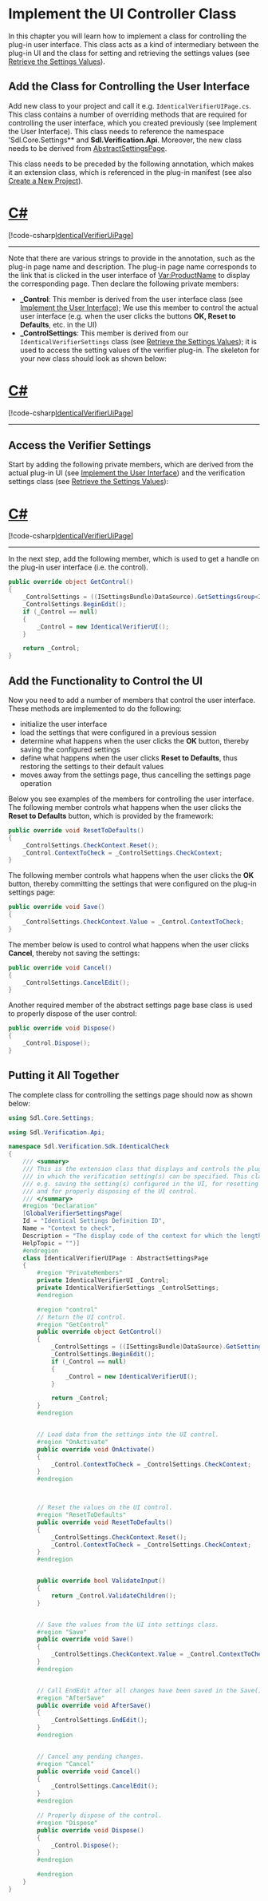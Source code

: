 Implement the UI Controller Class
=====

In this chapter you will learn how to implement a class for controlling the plug-in user interface. This class acts as a kind of intermediary between the plug-in UI and the class for setting and retrieving the settings values (see [Retrieve the Settings Values](retrieve_the_settings_values.md)).

Add the Class for Controlling the User Interface
----
Add new class to your project and call it e.g. `IdenticalVerifierUIPage.cs`. This class contains a number of overriding methods that are required for controlling the user interface, which you created previously (see Implement the User Interface). This class needs to reference the namespace 'Sdl.Core.Settings** and **Sdl.Verification.Api**. Moreover, the new class needs to be derived from [AbstractSettingsPage](../../api/core/Sdl.Core.Settings.AbstractSettingsPage.yml).

This class needs to be preceded by the following annotation, which makes it an extension class, which is referenced in the plug-in manifest (see also [Create a New Project](create_a_new_project.md)).

# [C#](#tab/tabid-1)
[!code-csharp[IdenticalVerifierUiPage](code_samples/IdenticalVerifierUiPage.cs#L7-L11)]
***

Note that there are various strings to provide in the annotation, such as the plug-in page name and description. The plug-in page name corresponds to the link that is clicked in the user interface of <Var:ProductName> to display the corresponding page.
Then declare the following private members:

* **_Control**: This member is derived from the user interface class (see [Implement the User Interface](implement_the_user_interface.md)); We use this member to control the actual user interface (e.g. when the user clicks the buttons **OK, Reset to Defaults**, etc. in the UI)
* **_ControlSettings**: This member is derived from our `IdenticalVerifierSettings` class (see [Retrieve the Settings Values](retrieve_the_settings_values.md)); it is used to access the setting values of the verifier plug-in.
The skeleton for your new class should look as shown below:

# [C#](#tab/tabid-2)
[!code-csharp[IdenticalVerifierUiPage](code_samples/IdenticalVerifierUiPage.cs#L1-L17)]
***

Access the Verifier Settings
-----
Start by adding the following private members, which are derived from the actual plug-in UI (see [Implement the User Interface](implement_the_user_interface.md)) and the verification settings class (see [Retrieve the Settings Values](retrieve_the_settings_values.md)):

# [C#](#tab/tabid-3)
[!code-csharp[IdenticalVerifierUiPage](code_samples/IdenticalVerifierUiPage.cs#L14-L15)]
***

In the next step, add the following member, which is used to get a handle on the plug-in user interface (i.e. the control).

```cs
public override object GetControl()
{
    _ControlSettings = ((ISettingsBundle)DataSource).GetSettingsGroup<IdenticalVerifierSettings>();
    _ControlSettings.BeginEdit();
    if (_Control == null)
    {
        _Control = new IdenticalVerifierUI();
    }

    return _Control;
}
```

Add the Functionality to Control the UI
------
Now you need to add a number of members that control the user interface. These methods are implemented to do the following:

* initialize the user interface
* load the settings that were configured in a previous session
* determine what happens when the user clicks the **OK** button, thereby saving the configured settings
* define what happens when the user clicks **Reset to Defaults**, thus restoring the settings to their default values
* moves away from the settings page, thus cancelling the settings page operation


Below you see examples of the members for controlling the user interface. The following member controls what happens when the user clicks the **Reset to Defaults** button, which is provided by the framework:

```cs
public override void ResetToDefaults()
{
    _ControlSettings.CheckContext.Reset();
    _Control.ContextToCheck = _ControlSettings.CheckContext;
}
```

The following member controls what happens when the user clicks the **OK** button, thereby committing the settings that were configured on the plug-in settings page:

```cs
public override void Save()
{
    _ControlSettings.CheckContext.Value = _Control.ContextToCheck;
}
```

The member below is used to control what happens when the user clicks **Cancel**, thereby not saving the settings:

```cs
public override void Cancel()
{
    _ControlSettings.CancelEdit();
}
```

Another required member of the abstract settings page base class is used to properly dispose of the user control:

```cs
public override void Dispose()
{
    _Control.Dispose();
}
```

Putting it All Together
-----
The complete class for controlling the settings page should now as shown below:

```cs
using Sdl.Core.Settings;

using Sdl.Verification.Api;

namespace Sdl.Verification.Sdk.IdenticalCheck
{
    /// <summary>
    /// This is the extension class that displays and controls the plug-in user interface,
    /// in which the verification setting(s) can be specified. This class is responsible for
    /// e.g. saving the setting(s) configured in the UI, for resetting the values to their defaults,
    /// and for properly disposing of the UI control.
    /// </summary>
    #region "Declaration"
    [GlobalVerifierSettingsPage(
    Id = "Identical Settings Definition ID",
    Name = "Context to check",
    Description = "The display code of the context for which the length check should be performed.",
    HelpTopic = "")]
    #endregion
    class IdenticalVerifierUIPage : AbstractSettingsPage
    {
        #region "PrivateMembers"
        private IdenticalVerifierUI _Control;
        private IdenticalVerifierSettings _ControlSettings;
        #endregion

        #region "control"
        // Return the UI control.
        #region "GetControl"
        public override object GetControl()
        {
            _ControlSettings = ((ISettingsBundle)DataSource).GetSettingsGroup<IdenticalVerifierSettings>();
            _ControlSettings.BeginEdit();
            if (_Control == null)
            {
                _Control = new IdenticalVerifierUI();
            }

            return _Control;
        }
        #endregion


        // Load data from the settings into the UI control.
        #region "OnActivate"
        public override void OnActivate()
        {
            _Control.ContextToCheck = _ControlSettings.CheckContext;
        }
        #endregion



        // Reset the values on the UI control.
        #region "ResetToDefaults"
        public override void ResetToDefaults()
        {
            _ControlSettings.CheckContext.Reset();
            _Control.ContextToCheck = _ControlSettings.CheckContext;
        }
        #endregion


        public override bool ValidateInput()
        {
            return _Control.ValidateChildren();
        }


        // Save the values from the UI into settings class.
        #region "Save"
        public override void Save()
        {
            _ControlSettings.CheckContext.Value = _Control.ContextToCheck;
        }
        #endregion


        // Call EndEdit after all changes have been saved in the Save() call.
        #region "AfterSave"
        public override void AfterSave()
        {
            _ControlSettings.EndEdit();
        }
        #endregion


        // Cancel any pending changes.
        #region "Cancel"
        public override void Cancel()
        {
            _ControlSettings.CancelEdit();
        }
        #endregion

        // Properly dispose of the control.
        #region "Dispose"
        public override void Dispose()
        {
            _Control.Dispose();
        }
        #endregion

        #endregion
    }
}
```